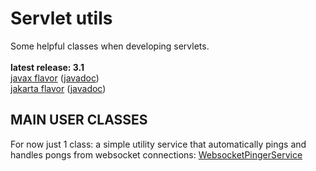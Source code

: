 # Servlet utils

Some helpful classes when developing servlets.<br/>
<br/>
**latest release: 3.1**<br/>
[javax flavor](https://search.maven.org/artifact/pl.morgwai.base/servlet-utils/3.1-javax/jar)
([javadoc](https://javadoc.io/doc/pl.morgwai.base/servlet-utils/3.1-javax))<br/>
[jakarta flavor](https://search.maven.org/artifact/pl.morgwai.base/servlet-utils/3.1-jakarta/jar)
([javadoc](https://javadoc.io/doc/pl.morgwai.base/servlet-utils/3.1-jakarta))


## MAIN USER CLASSES

For now just 1 class: a simple utility service that automatically pings and handles pongs from websocket connections: [WebsocketPingerService](src/main/java/pl/morgwai/base/servlet/utils/WebsocketPingerService.java)
